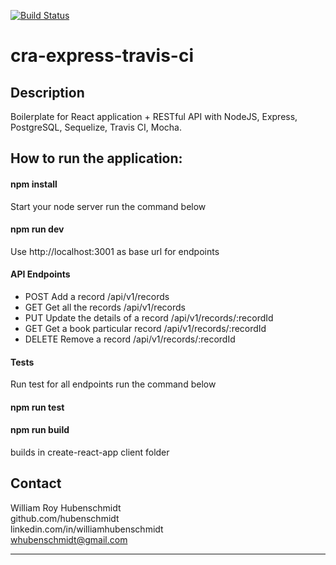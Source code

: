 [![Build Status](https://travis-ci.org/hubenschmidt/cra-express-travis-ci.svg?branch=master)](https://travis-ci.org/hubenschmidt/cra-express-travis-ci)

# cra-express-travis-ci

## Description
Boilerplate for React application + RESTful API with NodeJS, Express, PostgreSQL, Sequelize, Travis CI, Mocha.

## How to run the application:

#### npm install
Start your node server
run the command below

#### npm run dev
Use http://localhost:3001 as base url for endpoints

#### API Endpoints
* POST	Add a record	/api/v1/records
* GET	Get all the records	/api/v1/records
* PUT	Update the details of a record	/api/v1/records/:recordId
* GET	Get a book particular record	/api/v1/records/:recordId
* DELETE	Remove a record	/api/v1/records/:recordId

#### Tests
Run test for all endpoints
run the command below

#### npm run test

#### npm run build
builds in create-react-app client folder

## Contact
William Roy Hubenschmidt<br>
github.com/hubenschmidt<br>
linkedin.com/in/williamhubenschmidt<br>
whubenschmidt@gmail.com<br>
<hr>


